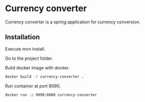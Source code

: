 # Currency converter

Currency converter is a spring application for currency conversion.

## Installation

Execute mvn install.

Go to the project folder.

Build docker image with docker.

```bash
docker build -t currency-converter .
```

Run container at port 9090.

```bash
docker run -p 9090:8080 currency-converter
```